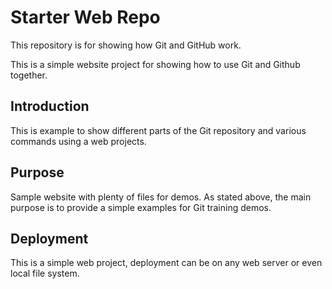 # Starter Web Repo

This repository is for showing how Git and GitHub work.

This is a simple website project for showing how to use Git and Github together.

## Introduction

This is example to show different parts of the Git repository and various commands using a web projects.

## Purpose

Sample website with plenty of files for demos. As stated above, the main purpose is to provide a simple examples for Git training demos.

## Deployment

This is a simple web project, deployment can be on any web server or even local file system.